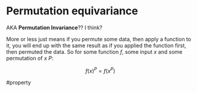 # Permutation equivariance
AKA **Permutation Invariance**?? I think?

More or less just means if you permute some data, then apply a function to it, you will end up with the same result as if you applied the function first, then permuted the data. So for some function $f$, some input $x$ and some permutation of $x$ $P$:

$$f(x)^P = f(x^P)$$

#property